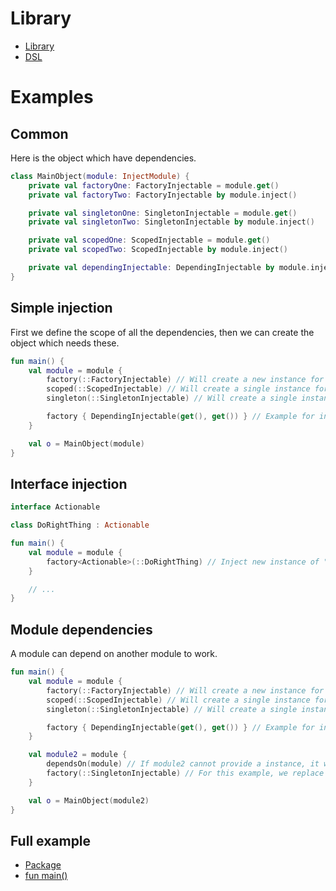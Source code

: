 # Library

- [Library](lib/InjectModule.kt)
- [DSL](lib/injection.dsl.kt)

# Examples

## Common

Here is the object which have dependencies.

```kotlin
class MainObject(module: InjectModule) {
    private val factoryOne: FactoryInjectable = module.get()
    private val factoryTwo: FactoryInjectable by module.inject()

    private val singletonOne: SingletonInjectable = module.get()
    private val singletonTwo: SingletonInjectable by module.inject()

    private val scopedOne: ScopedInjectable = module.get()
    private val scopedTwo: ScopedInjectable by module.inject()

    private val dependingInjectable: DependingInjectable by module.inject()
}
```

## Simple injection

First we define the scope of all the dependencies, then we can create the object which needs these.

```kotlin
fun main() {
    val module = module {
        factory(::FactoryInjectable) // Will create a new instance for any injection
        scoped(::ScopedInjectable) // Will create a single instance for all injections from this module
        singleton(::SingletonInjectable) // Will create a single instance, no matter the module

        factory { DependingInjectable(get(), get()) } // Example for injection in constructor
    }

    val o = MainObject(module)
}
```

## Interface injection

```kotlin
interface Actionable

class DoRightThing : Actionable

fun main() {
    val module = module {
        factory<Actionable>(::DoRightThing) // Inject new instance of "DoRightThing" to be considered as an "Actionable"
    }

    // ...
}
```

## Module dependencies

A module can depend on another module to work.

```kotlin
fun main() {
    val module = module {
        factory(::FactoryInjectable) // Will create a new instance for any injection
        scoped(::ScopedInjectable) // Will create a single instance for all injections from this module
        singleton(::SingletonInjectable) // Will create a single instance, no matter the module

        factory { DependingInjectable(get(), get()) } // Example for injection in constructor
    }

    val module2 = module {
        dependsOn(module) // If module2 cannot provide a instance, it will ask it dependencies
        factory(::SingletonInjectable) // For this example, we replace a Singleton by a Factory
    }

    val o = MainObject(module2)
}
```

## Full example

- [Package](example/)
- [fun main()](example/main.kt)
